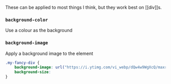 These can be applied to most things I think, but they work best on [[div]]s.

### `background-color`
Use a colour as the background

### `background-image`
Apply a background image to the element
```css
.my-fancy-div {
	background-image: url("https://i.ytimg.com/vi_webp/dQw4w9WgXcQ/maxresdefault.webp");
	background-size: 
}
```